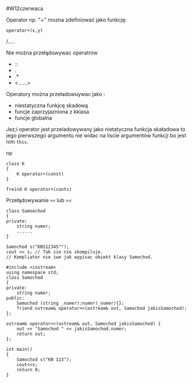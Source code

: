 #W12czerwaca

Operator np. "+" mozna zdefiniować jako funkcję:
```
operator+(x,y)
```
/.....


Nie można przełądowywac operatrów
* ::
* .
* .*
* <......>

Operatory można przeładowuywac jako :
* niestatyczna funkjcę skadową
* funcje zaprzyjazniona z kklasa
* funcje globalna

Jez;i operator jest przeladowywany jako nietatyczna funkcja skaładowa to jego pierwszego argumentu nie widac na liscie 
argumentów funkcji bo jest nim ```this```.

np
```
class K
{
    K operator+(const)
}

freind K operator+(conts)
```

Przełądowywanie ```<<``` lub ```>>```:

```
class Samoochod
{
private:
    string numer;
    ......
}

Samochod s("KNS12345"");
cout << s; // Tak sie nie skompiluje. 
// Kompliator nie iwe jak wypisac obiekt klasy Samochod.
```


```
#include <iostream>
using namespace std;
class Samochod
{
private:
    string numer;
public:
    Samochod (string _numer):numer(_numer){};
    friend ostream& operator<<(ostream& out, Samochod jakisSamochod);
};

ostream& operator<<(ostream& out, Samochod jakisSamochod) {
    out << "Samochod " << jakisSamochod.numer;
    return out;
};

int main()
{
    Samochod s("KN 123");
    cout<<s;
    return 0;
}
```


